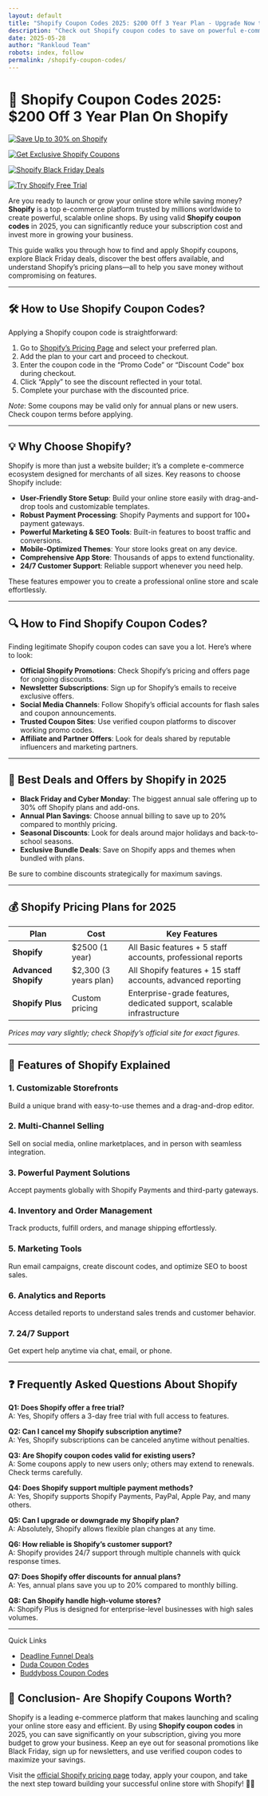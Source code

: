 ```yaml
---
layout: default
title: "Shopify Coupon Codes 2025: $200 Off 3 Year Plan - Upgrade Now to Shopify Plus"
description: "Check out Shopify coupon codes to save on powerful e-commerce tools. Learn how to find, apply coupons, and get the best deals in 2025."
date: 2025-05-28
author: "Rankloud Team"
robots: index, follow
permalink: /shopify-coupon-codes/
---
```


# 🚀 Shopify Coupon Codes 2025: $200 Off 3 Year Plan On Shopify

[![Save Up to 30% on Shopify](https://img.shields.io/badge/Save%20Up%20to%2030%25-Shopify%20Discount-brightgreen?style=for-the-badge)](https://www.shopify.com/uk/plus/pricing)

[![Get Exclusive Shopify Coupons](https://img.shields.io/badge/Get%20Exclusive-Shopify%20Coupons-blue?style=for-the-badge)](https://www.shopify.com/uk/plus/pricing)

[![Shopify Black Friday Deals](https://img.shields.io/badge/Black%20Friday-Shopify%20Deals-orange?style=for-the-badge)](https://www.shopify.com/uk/plus/pricing)

[![Try Shopify Free Trial](https://img.shields.io/badge/Try%20Shopify-Free%20Trial-purple?style=for-the-badge)](https://www.shopify.com/uk/plus/pricing)

Are you ready to launch or grow your online store while saving money? **Shopify** is a top e-commerce platform trusted by millions worldwide to create powerful, scalable online shops. By using valid **Shopify coupon codes** in 2025, you can significantly reduce your subscription cost and invest more in growing your business.

This guide walks you through how to find and apply Shopify coupons, explore Black Friday deals, discover the best offers available, and understand Shopify’s pricing plans—all to help you save money without compromising on features.

---

## 🛠️ How to Use Shopify Coupon Codes?

Applying a Shopify coupon code is straightforward:

1. Go to [Shopify’s Pricing Page](https://www.shopify.com/uk/plus/pricing) and select your preferred plan.  
2. Add the plan to your cart and proceed to checkout.  
3. Enter the coupon code in the “Promo Code” or “Discount Code” box during checkout.  
4. Click “Apply” to see the discount reflected in your total.  
5. Complete your purchase with the discounted price.

*Note*: Some coupons may be valid only for annual plans or new users. Check coupon terms before applying.

---

## 💡 Why Choose Shopify?

Shopify is more than just a website builder; it’s a complete e-commerce ecosystem designed for merchants of all sizes. Key reasons to choose Shopify include:

- **User-Friendly Store Setup**: Build your online store easily with drag-and-drop tools and customizable templates.  
- **Robust Payment Processing**: Shopify Payments and support for 100+ payment gateways.  
- **Powerful Marketing & SEO Tools**: Built-in features to boost traffic and conversions.  
- **Mobile-Optimized Themes**: Your store looks great on any device.  
- **Comprehensive App Store**: Thousands of apps to extend functionality.  
- **24/7 Customer Support**: Reliable support whenever you need help.  

These features empower you to create a professional online store and scale effortlessly.

---

## 🔍 How to Find Shopify Coupon Codes?

Finding legitimate Shopify coupon codes can save you a lot. Here’s where to look:

- **Official Shopify Promotions**: Check Shopify’s pricing and offers page for ongoing discounts.  
- **Newsletter Subscriptions**: Sign up for Shopify’s emails to receive exclusive offers.  
- **Social Media Channels**: Follow Shopify’s official accounts for flash sales and coupon announcements.  
- **Trusted Coupon Sites**: Use verified coupon platforms to discover working promo codes.  
- **Affiliate and Partner Offers**: Look for deals shared by reputable influencers and marketing partners.

---


## 🎉 Best Deals and Offers by Shopify in 2025

- **Black Friday and Cyber Monday**: The biggest annual sale offering up to 30% off Shopify plans and add-ons.  
- **Annual Plan Savings**: Choose annual billing to save up to 20% compared to monthly pricing.  
- **Seasonal Discounts**: Look for deals around major holidays and back-to-school seasons.  
- **Exclusive Bundle Deals**: Save on Shopify apps and themes when bundled with plans.  

Be sure to combine discounts strategically for maximum savings.

---

## 💰 Shopify Pricing Plans for 2025

| Plan             |   Cost  | Key Features                                                             |
|------------------|-------------------|--------------------------------------------------------------------------|
| **Shopify**       |  $2500 (1 year)    | All Basic features + 5 staff accounts, professional reports              |
| **Advanced Shopify** |  $2,300 (3 years plan)  | All Shopify features + 15 staff accounts, advanced reporting             |
| **Shopify Plus**  |  Custom pricing    | Enterprise-grade features, dedicated support, scalable infrastructure     |

*Prices may vary slightly; check Shopify’s official site for exact figures.*

---

## 🌟 Features of Shopify Explained

### 1. **Customizable Storefronts**  
Build a unique brand with easy-to-use themes and a drag-and-drop editor.

### 2. **Multi-Channel Selling**  
Sell on social media, online marketplaces, and in person with seamless integration.

### 3. **Powerful Payment Solutions**  
Accept payments globally with Shopify Payments and third-party gateways.

### 4. **Inventory and Order Management**  
Track products, fulfill orders, and manage shipping effortlessly.

### 5. **Marketing Tools**  
Run email campaigns, create discount codes, and optimize SEO to boost sales.

### 6. **Analytics and Reports**  
Access detailed reports to understand sales trends and customer behavior.

### 7. **24/7 Support**  
Get expert help anytime via chat, email, or phone.

---

## ❓ Frequently Asked Questions About Shopify

**Q1: Does Shopify offer a free trial?**  
A: Yes, Shopify offers a 3-day free trial with full access to features.

**Q2: Can I cancel my Shopify subscription anytime?**  
A: Yes, Shopify subscriptions can be canceled anytime without penalties.

**Q3: Are Shopify coupon codes valid for existing users?**  
A: Some coupons apply to new users only; others may extend to renewals. Check terms carefully.

**Q4: Does Shopify support multiple payment methods?**  
A: Yes, Shopify supports Shopify Payments, PayPal, Apple Pay, and many others.

**Q5: Can I upgrade or downgrade my Shopify plan?**  
A: Absolutely, Shopify allows flexible plan changes at any time.

**Q6: How reliable is Shopify’s customer support?**  
A: Shopify provides 24/7 support through multiple channels with quick response times.

**Q7: Does Shopify offer discounts for annual plans?**  
A: Yes, annual plans save you up to 20% compared to monthly billing.

**Q8: Can Shopify handle high-volume stores?**  
A: Shopify Plus is designed for enterprise-level businesses with high sales volumes.

---

Quick Links

- [Deadline Funnel Deals](https://rankloud.github.io/ibcs/deadline-funnel-coupon-codes/)
- [Duda Coupon Codes](https://rankloud.github.io/ibcs/duda-coupons)
- [Buddyboss Coupon Codes](https://rankloud.github.io/ibcs/buddyboss-coupon-codes/)

## 📝 Conclusion- Are Shopify Coupons Worth?

Shopify is a leading e-commerce platform that makes launching and scaling your online store easy and efficient. By using **Shopify coupon codes** in 2025, 
you can save significantly on your subscription, giving you more budget to grow your business. Keep an eye out for seasonal promotions like Black Friday, 
sign up for newsletters, and use verified coupon codes to maximize your savings.

Visit the [official Shopify pricing page](https://www.shopify.com/uk/plus/pricing) today, apply your coupon, and take the next step toward building your 
successful online store with Shopify! 🛒🚀
